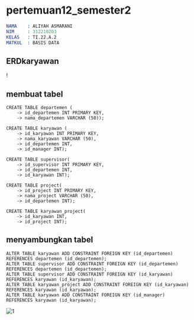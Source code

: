 # pertemuan12_semester2

```s
NAMA    : ALIYAH ASMARANI
NIM     : 312210203
KELAS   : TI.22.A.2
MATKUL  : BASIS DATA
```

## ERDkaryawan
!

## membuat tabel 

```
CREATE TABLE departemen (
    -> id_departemen INT PRIMARY KEY,
    -> nama_departemen VARCHAR (50));
```

```
CREATE TABLE karyawan (
    -> id_karyawan INT PRIMARY KEY,
    -> nama_karyawan VARCHAR (50),
    -> id_departemen INT,
    -> id_manager INT);
```

```
CREATE TABLE supervisor(
    -> id_supervisor INT PRIMARY KEY,
    -> id_departemen INT,
    -> id_karyawan INT);
```

```
CREATE TABLE project(
    -> id_project INT PRIMARY KEY,
    -> nama_project VARCHAR (50),
    -> id_departemen INT);
```

```
CREATE TABLE karyawan_project(
    -> id_karyawan INT,
    -> id_project INT);
```

## menyambungkan tabel

```
ALTER TABLE karyawan ADD CONSTRAINT FOREIGN KEY (id_departemen) REFERENCES departemen (id_departemen);
ALTER TABLE supervisor ADD CONSTRAINT FOREIGN KEY (id_departemen) REFERENCES departemen (id_departemen);
ALTER TABLE supervisor ADD CONSTRAINT FOREIGN KEY (id_karyawan) REFERENCES karyawan (id_karyawan);
ALTER TABLE karyawan_project ADD CONSTRAINT FOREIGN KEY (id_karyawan) REFERENCES karyawan (id_karyawan);
ALTER TABLE karyawan ADD CONSTRAINT FOREIGN KEY (id_manager) REFERENCES karyawan (id_karyawan);
```

![1](https://github.com/Aliyahasmarani/ERDkaryawan/assets/115197672/b624ec56-f662-474e-9b79-b6f5f594f463)





